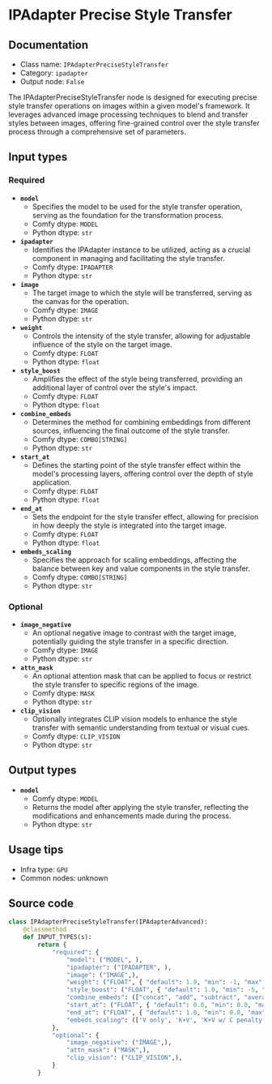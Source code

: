 # IPAdapter Precise Style Transfer
## Documentation
- Class name: `IPAdapterPreciseStyleTransfer`
- Category: `ipadapter`
- Output node: `False`

The IPAdapterPreciseStyleTransfer node is designed for executing precise style transfer operations on images within a given model's framework. It leverages advanced image processing techniques to blend and transfer styles between images, offering fine-grained control over the style transfer process through a comprehensive set of parameters.
## Input types
### Required
- **`model`**
    - Specifies the model to be used for the style transfer operation, serving as the foundation for the transformation process.
    - Comfy dtype: `MODEL`
    - Python dtype: `str`
- **`ipadapter`**
    - Identifies the IPAdapter instance to be utilized, acting as a crucial component in managing and facilitating the style transfer.
    - Comfy dtype: `IPADAPTER`
    - Python dtype: `str`
- **`image`**
    - The target image to which the style will be transferred, serving as the canvas for the operation.
    - Comfy dtype: `IMAGE`
    - Python dtype: `str`
- **`weight`**
    - Controls the intensity of the style transfer, allowing for adjustable influence of the style on the target image.
    - Comfy dtype: `FLOAT`
    - Python dtype: `float`
- **`style_boost`**
    - Amplifies the effect of the style being transferred, providing an additional layer of control over the style's impact.
    - Comfy dtype: `FLOAT`
    - Python dtype: `float`
- **`combine_embeds`**
    - Determines the method for combining embeddings from different sources, influencing the final outcome of the style transfer.
    - Comfy dtype: `COMBO[STRING]`
    - Python dtype: `str`
- **`start_at`**
    - Defines the starting point of the style transfer effect within the model's processing layers, offering control over the depth of style application.
    - Comfy dtype: `FLOAT`
    - Python dtype: `float`
- **`end_at`**
    - Sets the endpoint for the style transfer effect, allowing for precision in how deeply the style is integrated into the target image.
    - Comfy dtype: `FLOAT`
    - Python dtype: `float`
- **`embeds_scaling`**
    - Specifies the approach for scaling embeddings, affecting the balance between key and value components in the style transfer.
    - Comfy dtype: `COMBO[STRING]`
    - Python dtype: `str`
### Optional
- **`image_negative`**
    - An optional negative image to contrast with the target image, potentially guiding the style transfer in a specific direction.
    - Comfy dtype: `IMAGE`
    - Python dtype: `str`
- **`attn_mask`**
    - An optional attention mask that can be applied to focus or restrict the style transfer to specific regions of the image.
    - Comfy dtype: `MASK`
    - Python dtype: `str`
- **`clip_vision`**
    - Optionally integrates CLIP vision models to enhance the style transfer with semantic understanding from textual or visual cues.
    - Comfy dtype: `CLIP_VISION`
    - Python dtype: `str`
## Output types
- **`model`**
    - Comfy dtype: `MODEL`
    - Returns the model after applying the style transfer, reflecting the modifications and enhancements made during the process.
    - Python dtype: `str`
## Usage tips
- Infra type: `GPU`
- Common nodes: unknown


## Source code
```python
class IPAdapterPreciseStyleTransfer(IPAdapterAdvanced):
    @classmethod
    def INPUT_TYPES(s):
        return {
            "required": {
                "model": ("MODEL", ),
                "ipadapter": ("IPADAPTER", ),
                "image": ("IMAGE",),
                "weight": ("FLOAT", { "default": 1.0, "min": -1, "max": 5, "step": 0.05 }),
                "style_boost": ("FLOAT", { "default": 1.0, "min": -5, "max": 5, "step": 0.05 }),
                "combine_embeds": (["concat", "add", "subtract", "average", "norm average"],),
                "start_at": ("FLOAT", { "default": 0.0, "min": 0.0, "max": 1.0, "step": 0.001 }),
                "end_at": ("FLOAT", { "default": 1.0, "min": 0.0, "max": 1.0, "step": 0.001 }),
                "embeds_scaling": (['V only', 'K+V', 'K+V w/ C penalty', 'K+mean(V) w/ C penalty'], ),
            },
            "optional": {
                "image_negative": ("IMAGE",),
                "attn_mask": ("MASK",),
                "clip_vision": ("CLIP_VISION",),
            }
        }

```
